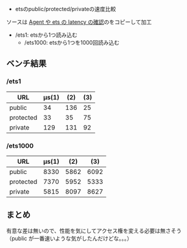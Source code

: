 - etsのpublic/protected/privateの速度比較

ソースは [Agent や ets の latency の確認](../001)のをコピーして加工


- /ets1: etsから1つ読み込む
  - /ets1000: etsから1つを1000回読み込む

## ベンチ結果

### /ets1

URL | μs(1) | (2) | (3)
--- | --- | --- | ---
public | 34 | 136 | 25
protected | 33 | 35 | 75
private | 129 | 131 | 92

### /ets1000

URL | μs(1) | (2) | (3)
--- | --- | --- | ---
public | 8330 | 5862 | 6092
protected | 7370 | 5952 | 5333
private | 5815 | 8097 | 8627


## まとめ
有意な差は無いので、性能を気にしてアクセス権を変える必要は無さそう（public が一番速いような気がしたんだけどな。。。）
